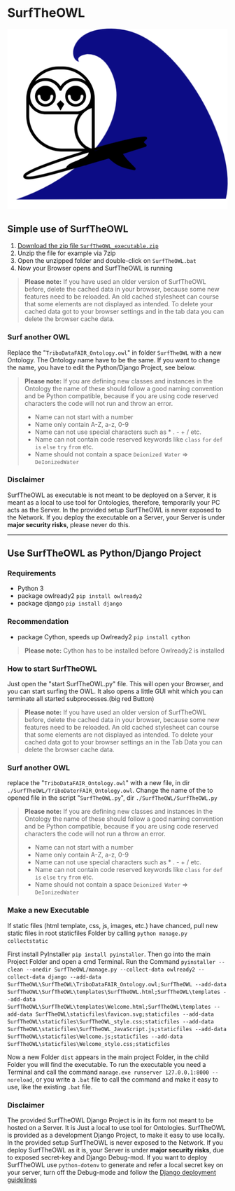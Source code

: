 # SurfTheOWL
![IMAGE_DESCRIPTION](https://raw.githubusercontent.com/nick-garabedian/SurfTheOWL/5492acb5b48aa2deaec36dc4042ea00e3ed64087/staticfiles/favicon.svg)

## Simple use of SurfTheOWL 
1. [Download the zip file ```SurfTheOWL_executable.zip```](https://github.com/nick-garabedian/SurfTheOWL/releases/tag/v1.0)
2. Unzip the file for example via 7zip
3. Open the unzipped folder and double-click on ```SurfTheOWL.bat```
4. Now your Browser opens and SurfTheOWL is running 

>**Please note:** If you have used an older version of SurfTheOWL before, delete the cached data in your browser, because some new features need to be reloaded. An old cached stylesheet can course that some elements are not displayed as intended. To delete your cached data got to your browser settings and in the tab data you can delete the browser cache data.

### Surf another OWL
Replace the "```TriboDataFAIR_Ontology.owl```" in folder ```SurfTheOWL``` with a new Ontology. The Ontology name have to be the same. If you want to change the name, you have to edit the Python/Django Project, see below.
>**Please note:** If you are defining new classes and instances in the Ontology the name of these should follow a good naming convention and be Python compatible, because if you are using code reserved characters the code will not run and throw an error.
>* Name can not start with a number
>* Name only contain A-Z, a-z, 0-9 
>* Name can not use special characters such as * .  -  +  / etc.
>* Name can not contain code reserved keywords like ```class``` ```for``` ```def``` ```is``` ```else``` ```try``` ```from``` etc.
>* Name should not contain a space ```Deionized Water``` => ```DeIonizedWater```

### Disclaimer
SurfTheOWL as executable is not meant to be deployed on a Server, it is meant as a local to use tool for Ontologies, 
therefore, temporarily your PC acts as the Server. In the provided setup SurfTheOWL is never exposed to the Network. 
If you deploy the executable on a Server, your Server is under **major security risks**, please never do this.  


---
## Use SurfTheOWL as Python/Django Project 
### Requirements
+ Python 3
+ package owlready2
```pip install owlready2```
+ package django ```pip install django```
### Recommendation 
+ package Cython, speeds up Owlready2 ```pip install cython``` 
>**Please note:** Cython has to be installed before Owlready2 is installed 

### How to start SurfTheOWL
Just open the "start SurfTheOWL.py" file. 
This will open your Browser, and you can start surfing the OWL.
It also opens a little GUI whit which you can terminate all started subprocesses.(big red Button) 
>**Please note:** If you have used an older version of SurfTheOWL before, delete the cached data in your browser, because some new features need to be reloaded. An old cached stylesheet can course that some elements are not displayed as intended. To delete your cached data got to your browser settings an in the Tab Data you can delete the browser cache data.




### Surf another OWL 
replace the "```TriboDataFAIR_Ontology.owl```" with a new file, in dir ```./SurfTheOWL/TriboDaterFAIR_Ontology.owl```.
Change the name of the to opened file in the script "```SurfTheOWL.py```", dir ```./SurfTheOWL/SurfTheOWL.py```
>**Please note:** If you are defining new classes and instances in the Ontology the name of these should follow a good naming convention and be Python compatible, because if you are using code reserved characters the code will not run a throw an error.
>* Name can not start with a number
>* Name only contain A-Z, a-z, 0-9 
>* Name can not use special characters such as * .  -  +  / etc.
>* Name can not contain code reserved keywords like ```class``` ```for``` ```def``` ```is``` ```else``` ```try``` ```from``` etc.
>* Name should not contain a space ```Deionized Water``` => ```DeIonizedWater```

### Make a new Executable
If static files (html template, css, js, images, etc.) have chanced, pull new static files in root staticfiles Folder by calling ````python manage.py collectstatic````

First install PyInstaller ```pip install pyinstaller```.
Then go into the main Project Folder and open a cmd Terminal.
Run the Command ``pyinstaller --clean --onedir SurfTheOWL/manage.py --collect-data owlready2 --collect-data django --add-data SurfTheOWL\SurfTheOWL\TriboDataFAIR_Ontology.owl;SurfTheOWL --add-data SurfTheOWL\SurfTheOWL\templates\SurfTheOWL.html;SurfTheOWL\templates --add-data SurfTheOWL\SurfTheOWL\templates\Welcome.html;SurfTheOWL\templates --add-data SurfTheOWL\staticfiles\favicon.svg;staticfiles --add-data SurfTheOWL\staticfiles\SurfTheOWL_style.css;staticfiles --add-data SurfTheOWL\staticfiles\SurfTheOWL_JavaScript.js;staticfiles --add-data SurfTheOWL\staticfiles\Welcome.js;staticfiles --add-data SurfTheOWL\staticfiles\Welcome_style.css;staticfiles``

Now a new Folder ```dist``` appears in the main project Folder, in the child Folder you will find the executable. 
To run the executable you need a Terminal and call the command ``manage.exe runserver 127.0.0.1:8000 --noreload``,
or you write a ```.bat``` file to call the command and make it easy to use, like the existing ```.bat``` file. 

### Disclaimer
The provided SurfTheOWL Django Project is in its form not meant to be hosted on a Server.
It is Just a local to use tool for Ontologies. SurfTheOWL is provided as a development Django Project, to make it easy to use locally.
In the provided setup SurfTheOWL is never exposed to the Network. 
If you deploy SurfTheOWL as it is, your Server is under **major security risks**, due to exposed secret-key and Django Debug-mod.
If you want to deploy SurfTheOWL use ``python-dotenv`` to generate and refer a local secret key on your server, turn off the Debug-mode and follow the [Django deployment guidelines](https://docs.djangoproject.com/en/3.2/howto/deployment/) 
